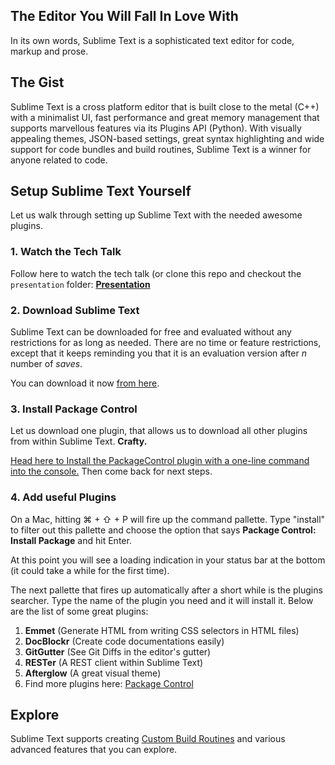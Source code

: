 ## The Editor You Will Fall In Love With

In its own words, Sublime Text is a sophisticated text editor for code, markup and prose.

## The Gist

Sublime Text is a cross platform editor that is built close to the metal (C++) with a minimalist UI, fast performance and great memory management that supports marvellous features via its Plugins API (Python). With visually appealing themes, JSON-based settings, great syntax highlighting and wide support for code bundles and build routines, Sublime Text is a winner for anyone related to code.

## Setup Sublime Text Yourself

Let us walk through setting up Sublime Text with the needed awesome plugins.

### 1. Watch the Tech Talk

Follow here to watch the tech talk (or clone this repo and checkout the `presentation` folder: <a href="http://riten.io/sublime/" target="_blank">**Presentation**</a>

### 2. Download Sublime Text

Sublime Text can be downloaded for free and evaluated without any restrictions for as long as needed. There are no time or feature restrictions, except that it keeps reminding you that it is an evaluation version after *n* number of *saves*. 

You can download it now <a href="http://www.sublimetext.com/2" title="Download Sublime Text" target="_blank">from here</a>.

### 3. Install Package Control

Let us download one plugin, that allows us to download all other plugins from within Sublime Text. **Crafty.**

<a href = "https://sublime.wbond.net/installation" target="_blank">Head here to Install the PackageControl plugin with a one-line command into the console.</a> Then come back for next steps.

### 4. Add useful Plugins

On a Mac, hitting ⌘ + ⇧ + P will fire up the command pallette. Type "install" to filter out this pallette and choose the option that says **Package Control: Install Package** and hit Enter. 

At this point you will see a loading indication in your status bar at the bottom (it could take a while for the first time).

The next pallette that fires up automatically after a short while is the plugins searcher. Type the name of the plugin you need and it will install it. Below are the list of some great plugins:

1. **Emmet** (Generate HTML from writing CSS selectors in HTML files)
2. **DocBlockr** (Create code documentations easily)
3. **GitGutter** (See Git Diffs in the editor's gutter)
4. **RESTer** (A REST client within Sublime Text)
5. **Afterglow** (A great visual theme)
6. Find more plugins here: <a href="https://sublime.wbond.net/browse" target="_blank">Package Control</a>


## Explore


Sublime Text supports creating <a href="http://addyosmani.com/blog/custom-sublime-text-build-systems-for-popular-tools-and-languages/" target="_blank">Custom Build Routines</a> and various advanced features that you can explore.



